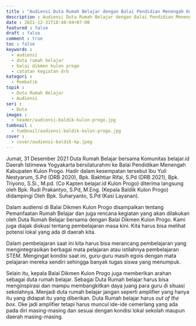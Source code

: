 ```yaml
---
title : "Audiensi Duta Rumah Belajar dengan Balai Pendidian Menengah Kulon Progo"
description : Audiensi Duta Rumah Belajar dengan Balai Pendidian Menengah Kulon Progo
date : 2021-12-31T18:40:04+07:00
featured : false
draft : false
comment : true
toc : false
keywords : 
  - audiensi
  - duta rumah belajar
  - balai dikmen kulon progo
  - catatan kegiatan drb
kategori : 
  - Pembatik
topik :
  - Duta Rumah Belajar
  - Audiensi
seri : 
  - Duta
images : 
  - header/audiensi-baldik-kulon-progo.jpg
tumbnail : 
  - tumbnail/audiensi-baldik-kulon-progo.jpg
cover : 
  - cover/audiensi-baldik-kp.jpeg
---
```


Jumat, 31 Desember 2021 Duta Rumah Belajar bersama Komunitas belajar.id Daerah Istimewa Yogyakarta bersilaturahmi ke Balai Pendidikan Menengah Kabupaten Kulon Progo. Hadir dalam kesempatan tersebut Ibu Yuli Nestyarum, S.Pd (DRB 2020), Bpk. Bakhtiar Rifai, S.Pd (DRB 2021), Bpk. Triyono, S.Si., M.pd. (Co Kapten belajar.id Kulon Progo) diterima langsung oleh Bpk. Rudi Prakantyo, S.Pd, M.Eng. (Kepala Baldik Kulon Progo) didampingi Oleh Bpk. Suharyanto, S.Pd (Kasi Layanan). 

Dalam audiensi di Balai Dikmen Kulon Progo disampaikan tentang Pemanfaatan Rumah Belajar dan juga rencana kegiatan yang akan dilakukan oleh Duta Rumah Belajar bersama dengan Balai Dikmen Kulon Progo. Kami juga diajak diskusi tentang pembelajaran masa kini. Kita harus bisa melihat potensi lokal yang ada di daerah kita.

Dalam pembelajaran saat ini kita harus bisa merancang pembelajaran yang mengintegrasikan berbagai mata pelajaran atau istilahnya pembelajaran STEM. Mengingat kondisi saat ini, guru-guru masih egois dengan mata pelajaran mereka sendiri sehingga banyak tugas siswa yang menumpuk.

Selain itu, kepala Balai Dikmen Kulon Progo juga memberikan arahan sebagai duta rumah belajar. Sebagai Duta Rumah belajar harus bisa menginspirasi dan mampu membangkitkan daya juang para guru di situasi sekolahnya. Menjadi duta rumah belajar jangan seperti amplifier yang hanya itu yang didapat itu yang diberikan. Duta Rumah belajar harus *out of the box*. Oke jadi amplifier tetapi harus muncul ide-ide cemerlang yang ada pada diri masing-masing dan sesuai dengan kondisi lokal sekolah maupun daerah masing-masing.